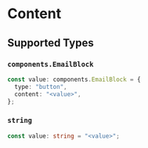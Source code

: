 # Content


## Supported Types

### `components.EmailBlock`

```typescript
const value: components.EmailBlock = {
  type: "button",
  content: "<value>",
};
```

### `string`

```typescript
const value: string = "<value>";
```

